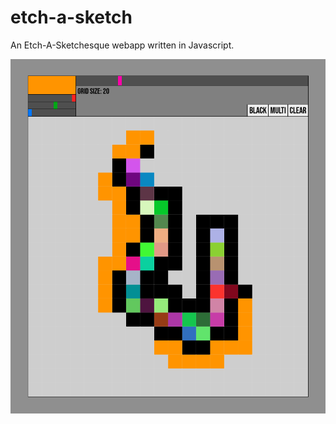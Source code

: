 # etch-a-sketch
An Etch-A-Sketchesque webapp written in Javascript.

![Alt text](images/screenshot-2.png)